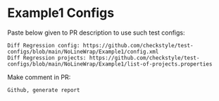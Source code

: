 # Example1 Configs
Paste below given to PR description to use such test configs:
```
Diff Regression config: https://github.com/checkstyle/test-configs/blob/main/NoLineWrap/Example1/config.xml
Diff Regression projects: https://github.com/checkstyle/test-configs/blob/main/NoLineWrap/Example1/list-of-projects.properties
```
Make comment in PR:
```
Github, generate report
```

